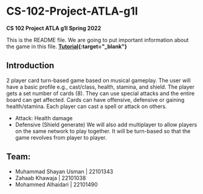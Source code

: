 # CS-102-Project-ATLA-g1I
**CS 102 Project ATLA g1I Spring 2022**

This is the README file. We are going to put important information about the game in this file. **[Tutorial](https://youtu.be/ioeeD3LapDI){:target="_blank"}**

## Introduction
2 player card turn-based game based on musical gameplay. The user will have a basic profile e.g., cast/class, health, stamina, and shield. The player gets a set number of cards (8). They can use special attacks and the entire board can get affected. Cards can have offensive, defensive or gaining health/stamina. Each player can cast a spell or attack on others.
  - Attack: Health damage
  - Defensive (Shield generate)
We will also add multiplayer to allow players on the same network to play together. It will be turn-based so that the game revolves from player to player.

## Team:
- Muhammad Shayan Usman | 22101343
- Zahaab Khawaja | 22101038
- Mohammed Alhaidari | 22101490
